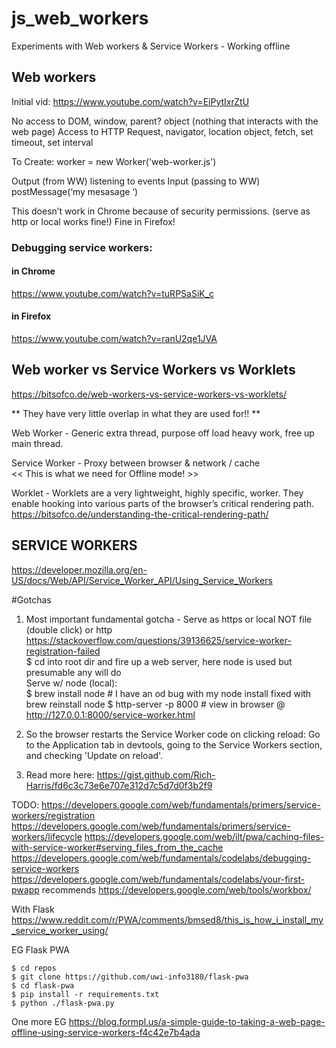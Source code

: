 # js_web_workers
Experiments with Web workers & Service Workers - Working offline


## Web workers  
Initial vid: https://www.youtube.com/watch?v=EiPytIxrZtU

No access to DOM, window, parent? object (nothing that interacts with the web page)
Access to HTTP Request, navigator, location object, fetch, set timeout, set interval

To Create: worker = new Worker('web-worker.js')

Output (from WW) listening to events
Input (passing to WW) postMessage(‘my mesasage ‘)


This doesn’t work in Chrome because of security permissions. (serve as http or local works fine!)
Fine in Firefox!

### Debugging service workers:
#### in Chrome
https://www.youtube.com/watch?v=tuRPSaSiK_c
#### in Firefox
https://www.youtube.com/watch?v=ranU2qe1JVA


## Web worker vs Service Workers vs Worklets
https://bitsofco.de/web-workers-vs-service-workers-vs-worklets/

** They have very little overlap in what they are used for!! **

Web Worker - Generic extra thread, purpose off load heavy work, free up main thread.

Service Worker - Proxy between browser & network / cache	
                 << This is what we need for Offline mode! >>

Worklet - Worklets are a very lightweight, highly specific, worker. 
          They enable hooking into various parts of the browser’s critical rendering path.
          https://bitsofco.de/understanding-the-critical-rendering-path/



## SERVICE WORKERS
https://developer.mozilla.org/en-US/docs/Web/API/Service_Worker_API/Using_Service_Workers

#Gotchas
1. Most important fundamental gotcha - Serve as https or local NOT file (double click) or http  
https://stackoverflow.com/questions/39136625/service-worker-registration-failed  
$ cd into root dir and fire up a web server, here node is used but presumable any will do  
Serve w/ node (local):  
$ brew install node  					# I have an od bug with my node install fixed with brew reinstall node
$ http-server -p 8000					# view in browser @ http://127.0.0.1:8000/service-worker.html  

2. So the browser restarts the Service Worker code on clicking reload:
Go to the Application tab in devtools, going to the Service Workers section, and checking 'Update on reload'.

3. Read more here: https://gist.github.com/Rich-Harris/fd6c3c73e6e707e312d7c5d7d0f3b2f9





TODO:
https://developers.google.com/web/fundamentals/primers/service-workers/registration
https://developers.google.com/web/fundamentals/primers/service-workers/lifecycle
https://developers.google.com/web/ilt/pwa/caching-files-with-service-worker#serving_files_from_the_cache
https://developers.google.com/web/fundamentals/codelabs/debugging-service-workers
https://developers.google.com/web/fundamentals/codelabs/your-first-pwapp
	recommends
	https://developers.google.com/web/tools/workbox/

With Flask
https://www.reddit.com/r/PWA/comments/bmsed8/this_is_how_i_install_my_service_worker_using/

EG Flask PWA
```
$ cd repos
$ git clone https://github.com/uwi-info3180/flask-pwa
$ cd flask-pwa
$ pip install -r requirements.txt
$ python ./flask-pwa.py
```

One more EG
https://blog.formpl.us/a-simple-guide-to-taking-a-web-page-offline-using-service-workers-f4c42e7b4ada